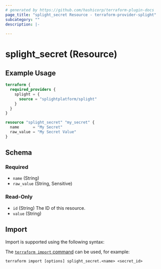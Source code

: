 ```yaml
---
# generated by https://github.com/hashicorp/terraform-plugin-docs
page_title: "splight_secret Resource - terraform-provider-splight"
subcategory: ""
description: |-
  
---
```


# splight_secret (Resource)



## Example Usage

```terraform
terraform {
  required_providers {
    splight = {
      source = "splightplatform/splight"
    }
  }
}

resource "splight_secret" "my_secret" {
  name      = "My Secret"
  raw_value = "My Secret Value"
}
```

<!-- schema generated by tfplugindocs -->
## Schema

### Required

- `name` (String)
- `raw_value` (String, Sensitive)

### Read-Only

- `id` (String) The ID of this resource.
- `value` (String)

## Import

Import is supported using the following syntax:

The [`terraform import` command](https://developer.hashicorp.com/terraform/cli/commands/import) can be used, for example:

```shell
terraform import [options] splight_secret.<name> <secret_id>
```

